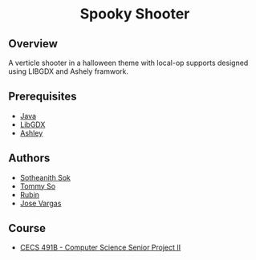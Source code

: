 <h1 align="center" style="border: none">Spooky Shooter</h1>

## Overview
A verticle shooter in a halloween theme with local-op supports designed using LIBGDX and Ashely framwork. 

## Prerequisites
 - [Java](https://www.oracle.com/java/technologies/javase/javase-jdk8-downloads.html)
 - [LibGDX](https://libgdx.com/)
 - [Ashley](https://github.com/libgdx/ashley)
 
## Authors
 - [Sotheanith Sok](https://github.com/sotheanith)
 - [Tommy So](https://github.com/tommy8492nd)
 - [Rubin](https://github.com/rub3z)
 - [Jose Vargas](https://github.com/jvargas7130)

## Course
 - [CECS 491B - Computer Science Senior Project II](http://catalog.csulb.edu/preview_course_nopop.php?catoid=5&coid=40090)
